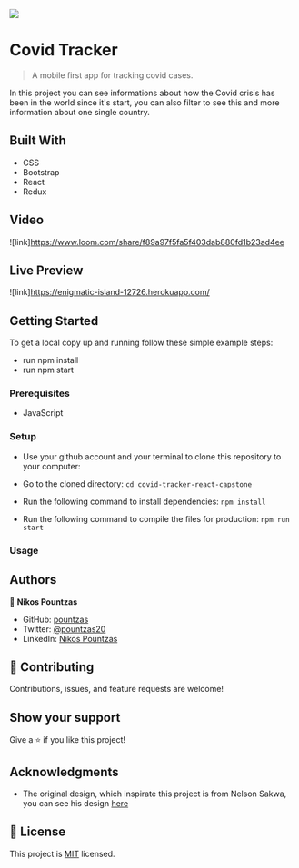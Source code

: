 ![](https://img.shields.io/badge/Microverse-blueviolet)

# Covid Tracker

> A mobile first app for tracking covid cases.

<p>In this project you can see informations about how the Covid crisis has been in the world since it's start, you can also filter to see this and more information about one single country.</p>

## Built With

- CSS
- Bootstrap
- React
- Redux

## Video

![link]https://www.loom.com/share/f89a97f5fa5f403dab880fd1b23ad4ee

## Live Preview

![link]https://enigmatic-island-12726.herokuapp.com/

## Getting Started

To get a local copy up and running follow these simple example steps:
- run npm install
- run npm start

### Prerequisites
  
- JavaScript

### Setup

- Use your github account and your terminal to clone this repository to your computer:

- Go to the cloned directory:
`cd covid-tracker-react-capstone`

- Run the following command to install dependencies:
`npm install`

- Run the following command to compile the files for production:
`npm run start`

### Usage


## Authors

👤 **Nikos Pountzas**

- GitHub: [pountzas](https://github.com/pountzas)
- Twitter: [@pountzas20](https://twitter.com/pountzas20)
- LinkedIn: [Nikos Pountzas](https://www.linkedin.com/in/nikos-pountzas/)


## 🤝 Contributing

Contributions, issues, and feature requests are welcome!


## Show your support

Give a ⭐️ if you like this project!

## Acknowledgments
- The original design, which inspirate this project is from Nelson Sakwa, you can see his design [here](https://medium.com/@nsakwa/covid-19-the-design-of-the-app-f9a8a8b9f9c7)

## 📝 License

This project is [MIT](./MIT.md) licensed.
